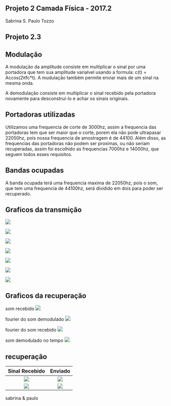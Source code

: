 ﻿## Projeto 2 Camada Física - 2017.2

Sabrina S.
Paulo Tozzo

## Projeto 2.3

## Modulação

A modulação da amplitude consiste em multiplicar o sinal por uma portadora que tem sua amplitude varialvel usando a formula:
c(t) = Ac*cos(2π*fc*t). A mudulação também permite enviar mais de um sinal na mesma onda.


A demodulação consiste em multiplicar o sinal recebido pela portadora novamente para desconstruí-lo e achar os sinais originais.

## Portadoras utilizadas

Utilizamos uma frequencia de corte de 3000hz, assim a frequencia das portadoras tem que ser maior que o corte, porem ela não pode ultrapasar 22050hz, pois nossa frequencia de amostragem é de 44100. Além disso, as frequencias das portadoras não podem ser proximas, ou não seriam recuperadas, assim foi escolhido as frequencias 7000hz e 14000hz, que seguem todos esses requisitos.

## Bandas ocupadas

A banda ocupada terá uma frequencia maxima de 22050hz, pois o som, que tem uma frequencia de 44100hz, será dividido em dois para poder ser recuperado.


## Graficos da transmição
![](./graficos_transmissor/fourier_da_soma_nao_necessario.png)

![](./graficos_transmissor/fourier_das_mensagens_moduladas.png)

![](./graficos_transmissor/fourier_do_audio_filtrado.png)

![](./graficos_transmissor/fourier_dos_sinais_originais.png)

![](./graficos_transmissor/mensagem_modulada_no_tempo.png)

![](./graficos_transmissor/sinal_da_portadora.png)

![](./graficos_transmissor/sinal_original_no_tempo.png)

## Graficos da recuperação
som recebido
![](./graficos_receptor/som_recebido_no_tempo.png)

fourier do som demodulado
![](./graficos_receptor/fourier_do_som_demodulado.png)

fourier do som recebido
![](./graficos_receptor/fourier_do_som_recebido.png)

som demodulado no tempo
![](./graficos_receptor/som_demodulado_no_tempo.png)

## recuperação
 Sinal Recebido|Enviado|
:-------------------------:|:-------------------------:
 ![](graficos_receptor/som_recebido_modulado_1.png)   |![](graficos_transmissor/ultima2.png)   
 ![](graficos_receptor/som_recebido_modulado_2.png)   |![](graficos_transmissor/ultima.png)   


sabrina & paulo

